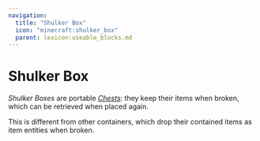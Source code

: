 ```yaml
---
navigation:
  title: "Shulker Box"
  icon: "minecraft:shulker_box"
  parent: lexicon:useable_blocks.md
---
```


# Shulker Box

<ItemImage id="minecraft:shulker_box" />

*Shulker Boxes* are portable [*Chests*](./chest.md): they keep their items when broken, which can be retrieved when placed again. 

This is different from other containers, which drop their contained items as item entities when broken.

##  



<Recipe id="minecraft:shulker_box" />

